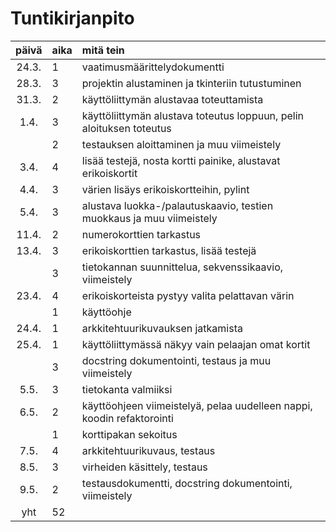 # Tuntikirjanpito

| päivä | aika | mitä tein |
| :----:|:-----| :-----|
| 24.3. | 1 | vaatimusmäärittelydokumentti |
| 28.3. | 3 | projektin alustaminen ja tkinteriin tutustuminen |
| 31.3. | 2 | käyttöliittymän alustavaa toteuttamista |
| 1.4.  | 3 | käyttöliittymän alustava toteutus loppuun, pelin aloituksen toteutus |
|       | 2 | testauksen aloittaminen ja muu viimeistely |
| 3.4.  | 4 | lisää testejä, nosta kortti painike, alustavat erikoiskortit |
| 4.4.  | 3 | värien lisäys erikoiskortteihin, pylint |
| 5.4.  | 3 | alustava luokka-/palautuskaavio, testien muokkaus ja muu viimeistely |
|11.4.  | 2 | numerokorttien tarkastus |
|13.4.  | 3 | erikoiskorttien tarkastus, lisää testejä |
|       | 3 | tietokannan suunnittelua, sekvenssikaavio, viimeistely |
|23.4.  | 4 | erikoiskorteista pystyy valita pelattavan värin |
|       | 1 | käyttöohje |
|24.4.  | 1 | arkkitehtuurikuvauksen jatkamista |
|25.4.  | 1 | käyttöliittymässä näkyy vain pelaajan omat kortit |
|       | 3 | docstring dokumentointi, testaus ja muu viimeistely |
|5.5.   | 3 | tietokanta valmiiksi |
|6.5.   | 2 | käyttöohjeen viimeistelyä, pelaa uudelleen nappi, koodin refaktorointi |
|       | 1 | korttipakan sekoitus |
|7.5.   | 4 | arkkitehtuurikuvaus, testaus |
|8.5.   | 3 | virheiden käsittely, testaus |
|9.5.   | 2 | testausdokumentti, docstring dokumentointi, viimeistely |
| yht   | 52| |
